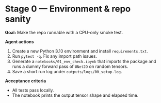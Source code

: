 # Stage 0 — Environment & repo sanity


**Goal:** Make the repo runnable with a CPU-only smoke test.

**Agent actions**
1. Create a new Python 3.10 environment and install `requirements.txt`.
2. Run `pytest -q`. Fix any import path issues.
3. Generate a `notebooks/01_env_check.ipynb` that imports the package and runs a dummy forward pass of `UNet2D` on random tensors.
4. Save a short run log under `outputs/logs/00_setup.log`.

**Acceptance criteria**
- All tests pass locally.
- The notebook prints the output tensor shape and elapsed time.
